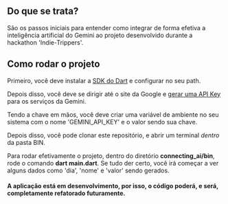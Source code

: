 
## Do que se trata?

São os passos iniciais para entender como integrar de forma efetiva a inteligência artificial do Gemini ao projeto desenvolvido durante a hackathon 'Indie-Trippers'.

## Como rodar o projeto

Primeiro, você deve instalar a [SDK do Dart](https://dart.dev/get-dart) e configurar no seu path.

Depois disso, você deve se dirigir até o site da Google e [gerar uma API Key](https://aistudio.google.com/app/apikey?hl=pt-br) para os serviços da Gemini. 

Tendo a chave em mãos, você deve criar uma variável de ambiente no seu sistema com o nome 'GEMINI_API_KEY' e o valor sendo sua chave.

Depois disso, você pode clonar este repositório, e abrir um terminal _dentro_ da pasta BIN.

Para rodar efetivamente o projeto, dentro do diretório **connecting_ai/bin**, rode o comando **dart main.dart**. Se tudo der certo, você irá começar a ver alguns dados como 'dia', 'nome' e 'valor' sendo gerados.





#### A aplicação está em desenvolvimento, por isso, o código poderá, e será, completamente refatorado futuramente.

